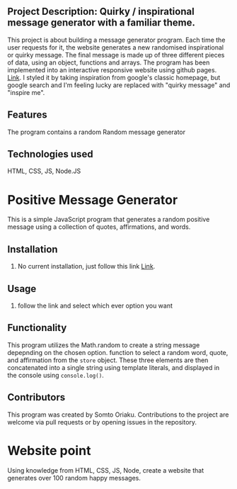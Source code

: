 ## Project Description: Quirky / inspirational message generator with a familiar theme.
This project is about building a message generator program. Each time the user requests for it, the website generates a new randomised inspirational or quirky message. The final message is made up of three different pieces of data, using an object, functions and arrays. The program has been implemented into an interactive responsive website using github pages. [Link](https://somtooriaku.github.io/JS-Quirky-inspirational-messages/). I styled it by taking inspiration from google's classic homepage, but google search and I'm feeling lucky are replaced with "quirky message" and "inspire me".

## Features
The program contains a random Random message generator

## Technologies used
HTML, CSS, JS, Node.JS

# Positive Message Generator

This is a simple JavaScript program that generates a random positive message using a collection of quotes, affirmations, and words.

## Installation
1) No current installation, just follow this link [Link](https://somtooriaku.github.io/JS-Quirky-inspirational-messages/).

## Usage
1) follow the link and select which ever option you want

## Functionality
This program utilizes the Math.random to create a string message depepnding on the chosen option.  function to select a random word, quote, and affirmation from the `store` object. These three elements are then concatenated into a single string using template literals, and displayed in the console using `console.log()`.

## Contributors
This program was created by Somto Oriaku. Contributions to the project are welcome via pull requests or by opening issues in the repository.

# Website point
Using knowledge from HTML, CSS, JS, Node, create a website that generates over 100 random happy messages.
